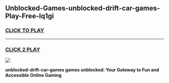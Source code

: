 
## Unblocked-Games-unblocked-drift-car-games-Play-Free-lq1gi
<h3>
<a href="https://premium76.site?title=unblocked-drift-car-games&ref=22A">CLICK TO PLAY</a></h3>
<hr>

<h3>
<a href="https://premium76.site?title=unblocked-drift-car-games&ref=22A">CLICK 2 PLAY</a>
  
</h3>

<a href="https://premium76.site?title=unblocked-drift-car-games&ref=22A"><img src="https://clearcache.store/games.png"></a>


**unblocked-drift-car-games games unblocked: Your Gateway to Fun and Accessible Online Gaming**
